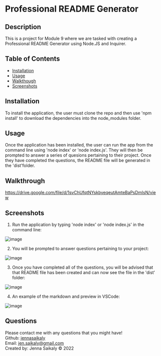 
  # Professional README Generator  

  ## Description

  This is a project for Module 9 where we are tasked with creating a Professional README Generator using Node.JS and Inquirer.

  

  ## Table of Contents 

  * [Installation](#installation)
  * [Usage](#usage)
  * [Walkthough](#walkthrough)
  * [Screenshots](#screenshots)
   
  
  ## Installation

  To install the application, the user must clone the repo and then use 'npm install' to download the dependencies into the node_modules folder.

  ## Usage 

  Once the application has been installed, the user can run the app from the command line using 'node index' or 'node index.js'.  They will then be prompted to answer a series of quesions pertaining to their project.  Once they have completed the questions, the README file will be generated in the 'dist'folder.

  ## Walkthrough
  
 https://drive.google.com/file/d/1svChUfqtNYskbyeqeutAmteBaPsDmIsN/view
  
  ## Screenshots
  
  1)  Run the application by typing 'node index' or 'node index.js' in the command line: 
  
   ![image](https://user-images.githubusercontent.com/99379999/165583044-2873e48b-613b-4f11-b792-dc5a1e14893c.png)
    
  2)  You will be prompted to answer questions pertaining to your project:
  
  ![image](https://user-images.githubusercontent.com/99379999/165583354-6d414a96-1625-4a2f-af86-d392cf576c23.png)
  
  3)  Once you have completed all of the questions, you will be advised that that README file has been created and can now see the file in the 'dist' folder:  
  
   ![image](https://user-images.githubusercontent.com/99379999/165583585-fd8460da-d5ea-402d-8b46-8efc680713f4.png)
  
  4) An example of the markdown and preview in VSCode:
  
   ![image](https://user-images.githubusercontent.com/99379999/165582851-a7fcf166-d221-4d1d-be1f-a54e7f68a1ad.png)

  ## Questions

  Please contact me with any questions that you might have!<br/>
  Github: <a href="https://www.github.com/jennasaikaly" target="_blank">jennasaikaly</a><br/>
  Email: [jen.saikaly@gmail.com](mailto:jen.saikaly@gmail.com)<br/>
  Created by: Jenna Saikaly &copy; 2022
